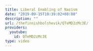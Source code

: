 ```yaml
---
title: Liberal Enabling of Nazism
date: "2019-09-15T10:39:02+08:00"
description: ""
url: /thefinnishbolshevik/QTeMD2zMc3E/
providers:
  youtube:
    id: QTeMD2zMc3E
type: video
---
```

